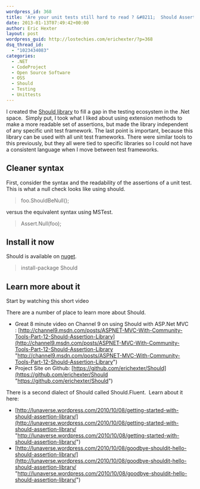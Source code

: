 ```yaml
---
wordpress_id: 368
title: 'Are your unit tests still hard to read ? &#8211;  Should Assertion Library'
date: 2013-01-13T07:49:42+00:00
author: Eric Hexter
layout: post
wordpress_guid: http://lostechies.com/erichexter/?p=368
dsq_thread_id:
  - "1023434083"
categories:
  - .NET
  - CodeProject
  - Open Source Software
  - OSS
  - Should
  - Testing
  - Unittests
---
```

I created the <a href="https://github.com/erichexter/Should/blob/master/README.markdown" target="_blank">Should library</a> to fill a gap in the testing ecosystem in the .Net space.  Simply put, I took what I liked about using extension methods to make a more readable set of assertions, but made the library independent of any specific unit test framework. The last point is important, because this library can be used with all unit test frameworks. There were similar tools to this previously, but they all were tied to specific libraries so I could not have a consistent language when I move between test frameworks.

## Cleaner syntax

First, consider the syntax and the readability of the assertions of a unit test. This is what a null check looks like using should.

> foo.ShouldBeNull();

versus the equivalent syntax using MSTest.

> Assert.Null(foo);

## Install it now

Should is available on <a href="http://nuget.org/packages/should" target="_blank">nuget</a>.

> install-package Should

## Learn more about it

Start by watching this short video


  
There are a number of place to learn more about Should.

  * Great 8 minute video on Channel 9 on using Should with ASP.Net MVC : [http://channel9.msdn.com/posts/ASPNET-MVC-With-Community-Tools-Part-12-Should-Assertion-Library](http://channel9.msdn.com/posts/ASPNET-MVC-With-Community-Tools-Part-12-Should-Assertion-Library "http://channel9.msdn.com/posts/ASPNET-MVC-With-Community-Tools-Part-12-Should-Assertion-Library")
  * Project Site on Github: [https://github.com/erichexter/Should](https://github.com/erichexter/Should "https://github.com/erichexter/Should")

There is a second dialect of Should called Should.Fluent.  Learn about it here:

  * [http://lunaverse.wordpress.com/2010/10/08/getting-started-with-should-assertion-library/](http://lunaverse.wordpress.com/2010/10/08/getting-started-with-should-assertion-library/ "http://lunaverse.wordpress.com/2010/10/08/getting-started-with-should-assertion-library/")
  * [http://lunaverse.wordpress.com/2010/10/08/goodbye-shouldit-hello-should-assertion-library/](http://lunaverse.wordpress.com/2010/10/08/goodbye-shouldit-hello-should-assertion-library/ "http://lunaverse.wordpress.com/2010/10/08/goodbye-shouldit-hello-should-assertion-library/")